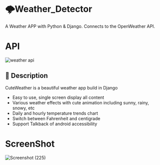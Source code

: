 # 🌩️Weather_Detector
A Weather APP with Python & Django. Connects to the OpenWeather API.

# API
![weather api](https://user-images.githubusercontent.com/112808009/199664936-d258b6e5-5369-418e-bad3-8ac95afa909f.png)



## :scroll: Description
<!--- Describe your app in one or two sentences -->
CuteWeather is a beautiful weather app build in Django

- Easy to use, single screen display all content
- Various weather effects with cute animation including sunny, rainy, snowy, etc
- Daily and hourly temperature trends chart
- Switch between Fahrenheit and centigrade
- Support Talkback of android accessibility



# ScreenShot
![Screenshot (225)](https://user-images.githubusercontent.com/112808009/199664968-f8b6b8b9-e499-44ff-8c12-661bb44f0acc.png)
